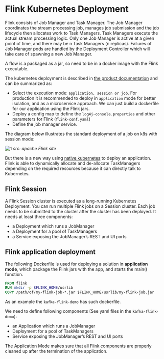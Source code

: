 # Flink Kubernetes Deployment

Flink consists of Job Manager and Task Manager. The Job Manager coordinates the stream processing job, manages job submission and the job lifecycle then allocates work to Task Managers. Task Managers execute the actual stream processing logic. Only one Job Manager is active at a given point of time, and there may be n Task Managers (n replicas).
Failures of Job Manager pods are handled by the Deployment Controller which will take care of spawning a new Job Manager.

A flow is a packaged as a jar, so need to be in a docker image with the Flink executable.

The kubernetes deployment is described in [the product documentation](https://ci.apache.org/projects/flink/flink-docs-release-1.12/deployment/resource-providers/standalone/kubernetes.html) and can be summarized as:

* Select the execution mode: `application, session or job`. For production it is recommended to deploy in `application` mode for better isolation, and as a microservice approach. We can just build a dockerfile for our application using the Flink jars.
* Deploy a config map to define the `log4j-console.properties` and other parameters for Flink (`flink-conf.yaml`)
* Define the job manager service.

The diagram below illustrates the standard deployment of a job on k8s with session mode:

 ![1](https://ci.apache.org/projects/flink/flink-docs-release-1.12/fig/FlinkOnK8s.svg)
 *src: apache Flink site*
 
But there is a new way using [native kubernetes](https://ci.apache.org/projects/flink/flink-docs-release-1.12/deployment/resource-providers/native_kubernetes.html) to deploy an application. Flink is able to dynamically allocate and de-allocate TaskManagers depending on the required resources because it can directly talk to Kubernetes.

## Flink Session

A Flink Session cluster is executed as a long-running Kubernetes Deployment. You can run multiple Flink jobs on a Session cluster. Each job needs to be submitted to the cluster after the cluster has been deployed.
It needs at least three components:

* a Deployment which runs a JobManager
* a Deployment for a pool of TaskManagers
* a Service exposing the JobManager’s REST and UI ports

## Flink application deployment

The following Dockerfile is used for deploying a solution in **application mode**, which package the Flink jars with the app, and starts the main() function.

```dockerfile
FROM flink
RUN mkdir -p $FLINK_HOME/usrlib
COPY /path/of/my-flink-job-*.jar $FLINK_HOME/usrlib/my-flink-job.jar
```

As an example the `kafka-flink-demo` has such dockerfile.

We need to define following components (See yaml files in the `kafka-flink-demo`):

* an Application which runs a JobManager
* Deployment for a pool of TaskManagers
* Service exposing the JobManager’s REST and UI ports

The Application Mode makes sure that all Flink components are properly cleaned up after the termination of the application.